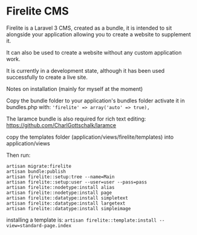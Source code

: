 Firelite CMS
============

Firelite is a Laravel 3 CMS, created as a bundle, it is intended to sit alongside your application allowing you to create a website to supplement it.

It can also be used to create a website without any custom application work.

It is currently in a development state, although it has been used successfully to create a live site.

Notes on installation (mainly for myself at the moment)

Copy the bundle folder to your application's bundles folder
activate it in bundles.php with:
```'firelite' => array('auto' => true),```

The laramce bundle is also required for rich text editing: https://github.com/CharlGottschalk/laramce

copy the templates folder (application/views/firelite/templates) into application/views

Then run:
```
artisan migrate:firelite
artisan bundle:publish
artisan firelite::setup:tree --name=Main
artisan firelite::setup:user --user=user --pass=pass
artisan firelite::nodetype:install alias
artisan firelite::nodetype:install page
artisan firelite::datatype:install simpletext
artisan firelite::datatype:install largetext
artisan firelite::datatype:install simpleimage
```
installing a template is:
```artisan firelite::template:install --view=standard-page.index```
